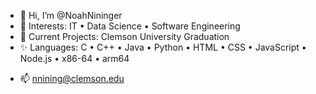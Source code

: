 - 👋 Hi, I’m @NoahNininger
- 👀 Interests: IT • Data Science • Software Engineering
- 🌱 Current Projects: Clemson University Graduation
- ✨ Languages: C • C++ • Java • Python • HTML • CSS • JavaScript • Node.js • x86-64 • arm64
<!---
- 💞️ I’m looking to collaborate on projects to help my understanding of programming 
--->
- 📫 nnining@clemson.edu

<!--
NoahNininger/NoahNininger is a ✨ special ✨ repository because its `README.md` (this file) appears on your GitHub profile.
You can click the Preview link to take a look at your changes.
--->
